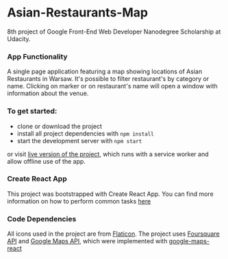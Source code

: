 # Asian-Restaurants-Map
8th project of Google Front-End Web Developer Nanodegree Scholarship at Udacity. 

### App Functionality
A single page application featuring a map showing locations of Asian Restaurants in Warsaw. It's possible to filter restaurant's by category or name. Clicking on marker or on restaurant's name will open a window with information about the venue.

### To get started:
* clone or download the project
* install all project dependencies with `npm install`
* start the development server with `npm start`

or visit [live version of the project](https://klaraborowska.github.io/asian-restaurants-map/), which runs with a service worker and allow offline use of the app. 

### Create React App
This project was bootstrapped with Create React App. You can find more information on how to perform common tasks [here](https://github.com/facebook/create-react-app/blob/master/packages/react-scripts/template/README.md)

### Code Dependencies
All icons used in the project are from [Flaticon](https://www.flaticon.com/). The project uses [Foursquare API](https://developer.foursquare.com/) and [Google Maps API](https://cloud.google.com/maps-platform/), which were implemented with [google-maps-react](https://github.com/fullstackreact/google-maps-react)